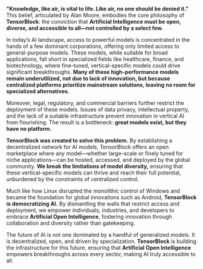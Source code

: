 <strong>"Knowledge, like air, is vital to life. Like air, no one should be denied it."</strong><br>
This belief, articulated by Alan Moore, embodies the core philosophy of **TensorBlock**: the conviction that **Artificial Intelligence must be open, diverse, and accessible to all—not controlled by a select few.**


In today’s AI landscape, access to powerful models is concentrated in the hands of a few dominant corporations, offering only limited access to general-purpose models. These models, while suitable for broad applications, fall short in specialized fields like healthcare, finance, and biotechnology, where fine-tuned, vertical-specific models could drive significant breakthroughs. 
**Many of these high-performance models remain underutilized, not due to lack of innovation, but because centralized platforms prioritize mainstream solutions, leaving no room for specialized alternatives.**


Moreover, legal, regulatory, and commercial barriers further restrict the deployment of these models. Issues of data privacy, intellectual property, and the lack of a suitable infrastructure prevent innovation in vertical AI from flourishing. The result is a bottleneck: **great models exist, but they have no platform.**


**TensorBlock was created to solve this problem.** By establishing a decentralized network for AI models, TensorBlock offers an open marketplace where any model—whether large-scale or finely tuned for niche applications—can be hosted, accessed, and deployed by the global community. **We break the limitations of model diversity,** ensuring that these vertical-specific models can thrive and reach their full potential, unburdened by the constraints of centralized control.


Much like how Linux disrupted the monolithic control of Windows and became the foundation for global innovations such as Android, **TensorBlock is democratizing AI.** By dismantling the walls that restrict access and deployment, we empower individuals, industries, and developers to embrace **Artificial Open Intelligence**, fostering innovation through collaboration and diversity rather than gatekeeping.


The future of AI is not one dominated by a handful of generalized models. It is decentralized, open, and driven by specialization. **TensorBlock** is building the infrastructure for this future, ensuring that **Artificial Open Intelligence** empowers breakthroughs across every sector, making AI truly accessible to all.
